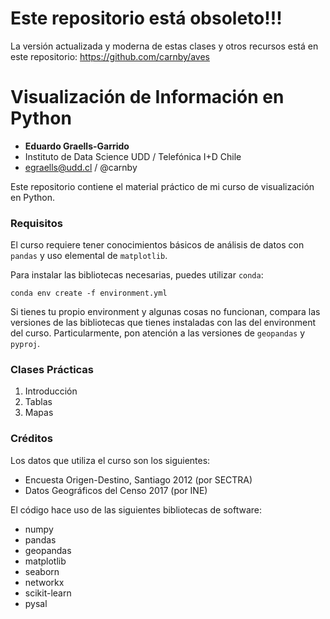 # Este repositorio está obsoleto!!!

La versión actualizada y moderna de estas clases y otros recursos está en este repositorio: https://github.com/carnby/aves

# Visualización de Información en Python

- **Eduardo Graells-Garrido**
- Instituto de Data Science UDD / Telefónica I+D Chile
- egraells@udd.cl / @carnby

Este repositorio contiene el material práctico de mi curso de visualización en Python. 

### Requisitos

El curso requiere tener conocimientos básicos de análisis de datos con `pandas` y uso elemental de `matplotlib`.

Para instalar las bibliotecas necesarias, puedes utilizar `conda`:

```
conda env create -f environment.yml
```

Si tienes tu propio environment y algunas cosas no funcionan, compara las versiones de las bibliotecas que tienes instaladas con las del environment del curso. Particularmente, pon atención a las versiones de `geopandas` y `pyproj`.

### Clases Prácticas 

1. Introducción
2. Tablas
3. Mapas

### Créditos

Los datos que utiliza el curso son los siguientes:

- Encuesta Origen-Destino, Santiago 2012 (por SECTRA)
- Datos Geográficos del Censo 2017 (por INE)

El código hace uso de las siguientes bibliotecas de software:

- numpy
- pandas
- geopandas
- matplotlib
- seaborn
- networkx
- scikit-learn
- pysal

